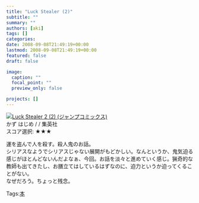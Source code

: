 ```yaml
---
title: "Luck Stealer (2)"
subtitle: ""
summary: ""
authors: [aki]
tags: []
categories: 
date: 2008-09-08T21:49:19+00:00
lastmod: 2008-09-08T21:49:19+00:00
featured: false
draft: false

image:
  caption: ""
  focal_point: ""
  preview_only: false

projects: []
---
```

![](http://md.exblog.jp/img/eg/thumb-no-image.gif)[Luck Stealer 2 (2) (ジャンプコミックス)](http://item.excite.co.jp/detail/ASIN_408874571X)  
かず はじめ / / 集英社  
スコア選択: ★★★  
  
運を盗んで人を殺す。殺人鬼のお話。  
シリアスなようでシリアスじゃない展開がもどかしい。なんというか、鬼気迫る感じがほとんどないんだよなぁ、今回。お話を淡々と進めていく感じ。猟奇的な教師も出てきたし、お膳立てはしているはずなのに、迫力というか迫ってくることがない。  
なぜだろう。ちょっと残念。

Tags:[本](http://mrk0369.exblog.jp/tags/%E6%9C%AC/) 

